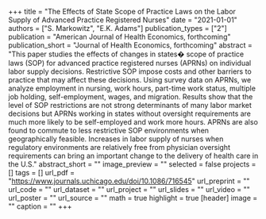 +++
title = "The Effects of State Scope of Practice Laws on the Labor Supply of Advanced Practice Registered Nurses"
date = "2021-01-01"
authors = ["S. Markowitz", "E.K. Adams"]
publication_types = ["2"]
publication = "American Journal of Health Economics, forthcoming"
publication_short = "Journal of Health Economics, forthcoming"
abstract = "This paper studies the effects of changes in states� scope of practice laws (SOP) for advanced practice registered nurses (APRNs) on individual labor supply decisions.  Restrictive SOP impose costs and other barriers to practice that may affect these decisions.  Using survey data on APRNs, we analyze employment in nursing, work hours, part-time work status, multiple job holding, self-employment, wages, and migration.  Results show that the level of SOP restrictions are not strong determinants of many labor market decisions but APRNs working in states without oversight requirements are much more likely to be self-employed and work more hours.  APRNs are also found to commute to less restrictive SOP environments when geographically feasible. Increases in labor supply of nurses when regulatory environments are relatively free from physician oversight requirements can bring an important change to the delivery of health care in the U.S."
abstract_short = ""
image_preview = ""
selected = false
projects = []
tags = []
url_pdf = "https://www.journals.uchicago.edu/doi/10.1086/716545"
url_preprint = ""
url_code = ""
url_dataset = ""
url_project = ""
url_slides = ""
url_video = ""
url_poster = ""
url_source = ""
math = true
highlight = true
[header]
image = ""
caption = ""
+++

